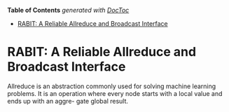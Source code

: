 <!-- START doctoc generated TOC please keep comment here to allow auto update -->
<!-- DON'T EDIT THIS SECTION, INSTEAD RE-RUN doctoc TO UPDATE -->
**Table of Contents**  *generated with [DocToc](https://github.com/thlorenz/doctoc)*

- [RABIT: A Reliable Allreduce and Broadcast Interface](#rabit-a-reliable-allreduce-and-broadcast-interface)

<!-- END doctoc generated TOC please keep comment here to allow auto update -->

# RABIT: A Reliable Allreduce and Broadcast Interface

Allreduce is an abstraction commonly used for solving machine learning problems. It is an operation where every node starts with a local value and ends up with an aggre- gate global result.
